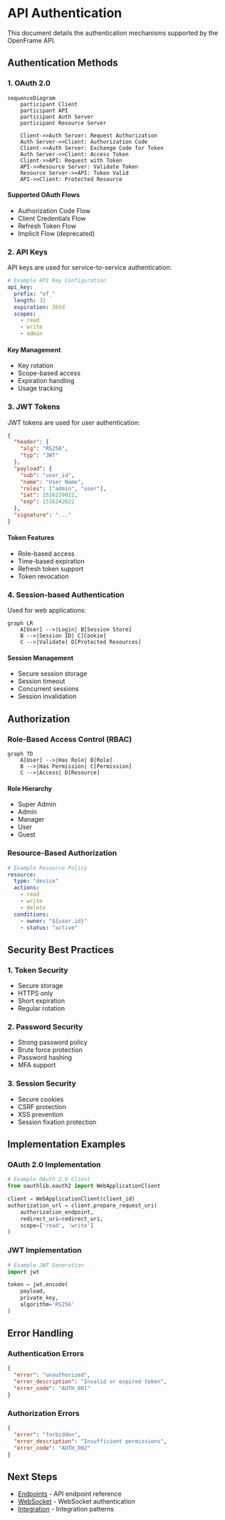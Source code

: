 # API Authentication

This document details the authentication mechanisms supported by the OpenFrame API.

## Authentication Methods

### 1. OAuth 2.0

```mermaid
sequenceDiagram
    participant Client
    participant API
    participant Auth Server
    participant Resource Server

    Client->>Auth Server: Request Authorization
    Auth Server->>Client: Authorization Code
    Client->>Auth Server: Exchange Code for Token
    Auth Server->>Client: Access Token
    Client->>API: Request with Token
    API->>Resource Server: Validate Token
    Resource Server->>API: Token Valid
    API->>Client: Protected Resource
```

#### Supported OAuth Flows
- Authorization Code Flow
- Client Credentials Flow
- Refresh Token Flow
- Implicit Flow (deprecated)

### 2. API Keys

API keys are used for service-to-service authentication:

```yaml
# Example API Key Configuration
api_key:
  prefix: "of_"
  length: 32
  expiration: 365d
  scopes:
    - read
    - write
    - admin
```

#### Key Management
- Key rotation
- Scope-based access
- Expiration handling
- Usage tracking

### 3. JWT Tokens

JWT tokens are used for user authentication:

```json
{
  "header": {
    "alg": "RS256",
    "typ": "JWT"
  },
  "payload": {
    "sub": "user_id",
    "name": "User Name",
    "roles": ["admin", "user"],
    "iat": 1516239022,
    "exp": 1516242622
  },
  "signature": "..."
}
```

#### Token Features
- Role-based access
- Time-based expiration
- Refresh token support
- Token revocation

### 4. Session-based Authentication

Used for web applications:

```mermaid
graph LR
    A[User] -->|Login| B[Session Store]
    B -->|Session ID| C[Cookie]
    C -->|Validate| D[Protected Resources]
```

#### Session Management
- Secure session storage
- Session timeout
- Concurrent sessions
- Session invalidation

## Authorization

### Role-Based Access Control (RBAC)

```mermaid
graph TD
    A[User] -->|Has Role| B[Role]
    B -->|Has Permission| C[Permission]
    C -->|Access| D[Resource]
```

#### Role Hierarchy
- Super Admin
- Admin
- Manager
- User
- Guest

### Resource-Based Authorization

```yaml
# Example Resource Policy
resource:
  type: "device"
  actions:
    - read
    - write
    - delete
  conditions:
    - owner: "${user.id}"
    - status: "active"
```

## Security Best Practices

### 1. Token Security
- Secure storage
- HTTPS only
- Short expiration
- Regular rotation

### 2. Password Security
- Strong password policy
- Brute force protection
- Password hashing
- MFA support

### 3. Session Security
- Secure cookies
- CSRF protection
- XSS prevention
- Session fixation protection

## Implementation Examples

### OAuth 2.0 Implementation

```python
# Example OAuth 2.0 Client
from oauthlib.oauth2 import WebApplicationClient

client = WebApplicationClient(client_id)
authorization_url = client.prepare_request_uri(
    authorization_endpoint,
    redirect_uri=redirect_uri,
    scope=['read', 'write']
)
```

### JWT Implementation

```python
# Example JWT Generation
import jwt

token = jwt.encode(
    payload,
    private_key,
    algorithm='RS256'
)
```

## Error Handling

### Authentication Errors

```json
{
  "error": "unauthorized",
  "error_description": "Invalid or expired token",
  "error_code": "AUTH_001"
}
```

### Authorization Errors

```json
{
  "error": "forbidden",
  "error_description": "Insufficient permissions",
  "error_code": "AUTH_002"
}
```

## Next Steps

- [Endpoints](endpoints.md) - API endpoint reference
- [WebSocket](websocket.md) - WebSocket authentication
- [Integration](integration.md) - Integration patterns 